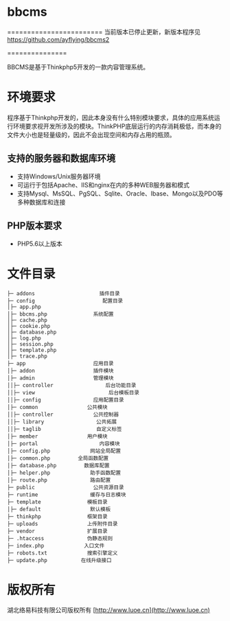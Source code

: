 ﻿# bbcms

========================
当前版本已停止更新，新版本程序见 https://github.com/ayflying/bbcms2

===============

BBCMS是基于Thinkphp5开发的一款内容管理系统。

# 环境要求
程序基于Thinkphp开发的，因此本身没有什么特别模块要求，具体的应用系统运行环境要求视开发所涉及的模块。ThinkPHP底层运行的内存消耗极低，而本身的文件大小也是轻量级的，因此不会出现空间和内存占用的瓶颈。

## 支持的服务器和数据库环境
*   支持Windows/Unix服务器环境
*   可运行于包括Apache、IIS和nginx在内的多种WEB服务器和模式
*   支持Mysql、MsSQL、PgSQL、Sqlite、Oracle、Ibase、Mongo以及PDO等多种数据库和连接

## PHP版本要求
*   PHP5.6以上版本

#   文件目录
~~~
├─ addons                     插件目录
├─ config                      配置目录
│├─ app.php
│├─ bbcms.php               系统配置
│├─ cache.php               
│├─ cookie.php              
│├─ database.php
│├─ log.php
│├─ session.php
│├─ template.php
│├─ trace.php
├─ app                      应用目录
│├─ addon                   插件模块  
│├─ admin                   管理模块
││├─ controller                 后台功能目录
││├─ view                        后台模板目录
││├─ config                 应用配置目录
│├─ common                公共模块
││├─ controller             公共控制器    
││├─ library                 公共拓展
││├─ taglib                  自定义标签
│├─ member                用户模块    
│├─ portal                    内容模块
│├─ config.php             网站全局配置
│├─ common.php         全局函数配置
│├─ database.php         数据库配置
│├─ helper.php             助手函数配置
│├─ route.php              路由配置
├─ public                   公共资源目录
├─ runtime                 缓存与日志模块
├─ template               模板目录
│├─ default                默认模板
├─ thinkphp               框架目录
├─ uploads                上传附件目录
├─ vendor                 扩展目录
├─ .htaccess              伪静态规则
├─ index.php             入口文件
├─ robots.txt             搜索引擎定义
├─ update.php           在线升级接口
~~~

# 版权所有
湖北络易科技有限公司版权所有
[http://www.luoe.cn](http://www.luoe.cn)
